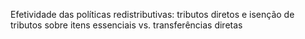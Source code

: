 Efetividade das políticas redistributivas: tributos diretos e isenção de tributos sobre itens essenciais vs. transferências diretas

